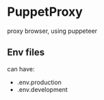 # PuppetProxy
 proxy browser, using puppeteer

## Env files
 can have:  
 * .env.production
 * .env.development